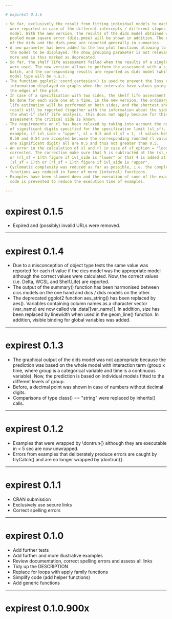 ```yaml
---

# expirest 0.1.6

- So far, exclusively the result from fitting individual models to each batch
  were reported in case of the different intercepts / different slopes (dids).
  model. With the new version, the results of the dids model obtained with
  pooled mean square error (dids.pmse) will be shown in addition. The results
  of the dids and the dids.pmse are reported generally in summaries.
- A new parameter has been added to the two plot functions allowing to select
  the model to be displayed. The show_grouping parameter is not relevant any
  more and is thus marked as deprecated.
- So far, the shelf life assessment failed when the results of a single batch
  were used. The new version allows to perform the assessment with a single
  batch, and the corresponding results are reported as dids model (while the
  model type will be n.a.).
- The function ggplot2::coord_cartesian() is used to prevent the loss of 
  information displayed on graphs when the intervals have values going beyond 
  the edges of the plot.
- In case of a specification with two sides, the shelf life assessment had to
  be done for each side one at a time. In the new version, the ordinary shelf
  life estimation will be performed on both sides, and the shortest shelf life
  result will be reported (together with the information about the side). For
  the what-if shelf life analysis, this does not apply because for this kind of
  assessment the critical side is known.
- The requirements on rl has been relaxed by taking into account the number 
  of significant digits specified for the specification limit (sl_sf). For
  example, if ivl_side = "upper", sl = 0.5 and sl_sf = 1, rl values between
  0.50 and 0.54 are accepted because the corresponding rounded rl values (to
  one significant digit) all are 0.5 and thus not greater than 0.5.
- An error in the calculation of sl and rl in case of sf_option = "loose" was
  corrected. The correction make sure that 5 is subtracted at the (sl_sf + 1)th
  or (rl_sf + 1)th figure if ivl_side is "lower" or that 4 is added at the
  (sl_sf + 1)th or (rl_sf + 1)th figure if ivl_side is "upper".
- Cyclomatic complexity was reduced as far as possible, i.e. the complexity of
  functions was reduced in favor of more (internal) functions.
- Examples have been slimmed down and the execution of some of the example
  code is prevented to reduce the execution time of examples.

---
```


# expirest 0.1.5

- Expired and (possibly) invalid URLs were removed.

---

# expirest 0.1.4

- Due to a misconception of object type tests the same value was reported for
  each rl value if the cics model was the appropriate model although the
  correct values were calculated. Now, the correct values (i.e. Delta, WCSL
  and Shelf.Life) are reported.
- The output of the summary() function has been harmonised between cics models
  on the one hand and dics / dids models on the other.
- The deprecated ggplot2 function aes_string() has been replaced by aes().
  Variables containing column names as a character vector (var_name) are
  now called via .data[[var_name]]. In addition, size has been replaced by
  linewidth when used in the geom_line() function. In addition, visible binding
  for global variables was added.
  
---

# expirest 0.1.3

- The graphical output of the dids model was not appropriate because the 
  prediction was based on the whole model with interaction term (group x time,
  where group is a categorical variable and time is a continuous variable).
  Now, the prediction is based on individual models fitted to the different
  levels of group.
- Before, a decimal point was shown in case of numbers without decimal digits.
- Comparisons of type class() == "string" were replaced by inherits() calls.

---

# expirest 0.1.2

- Examples that were wrapped by \\dontrun{} although they are executable in
  < 5 sec are now unwrapped.
- Errors from examples that deliberately produce errors are caught by tryCatch()
  and are no longer wrapped by \\dontrun{}.

---

# expirest 0.1.1

- CRAN submission
- Exclusively use secure links
- Correct spelling errors

---

# expirest 0.1.0

- Add further tests
- Add further and more illustrative examples
- Review documentation, correct spelling errors and assess all links
- Tidy up the DESCRIPTION
- Replace for loops with apply family functions
- Simplify code (add helper functions)
- Add generic functions

---

# expirest 0.1.0.900x

